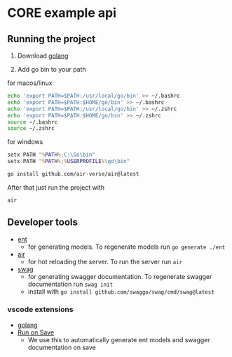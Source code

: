 # CORE example api

## Running the project

1. Download [golang](https://go.dev/dl/)

2. Add go bin to your path

for macos/linux

```bash
echo 'export PATH=$PATH:/usr/local/go/bin' >> ~/.bashrc
echo 'export PATH=$PATH:$HOME/go/bin' >> ~/.bashrc
echo 'export PATH=$PATH:/usr/local/go/bin' >> ~/.zshrc
echo 'export PATH=$PATH:$HOME/go/bin' >> ~/.zshrc
source ~/.bashrc
source ~/.zshrc
```

for windows

```cmd
setx PATH "%PATH%;C:\Go\bin"
setx PATH "%PATH%;%USERPROFILE%\go\bin"
```

```bash
go install github.com/air-verse/air@latest
```

After that just run the project with

```bash
air
```

## Developer tools

- [ent](https://entgo.io/docs/getting-started)
  - for generating models. To regenerate models run `go generate ./ent`
- [air](https://github.com/air-verse/air)
  - for hot reloading the server. To run the server run `air`
- [swag](https://github.com/swaggo/gin-swagger)
  - for generating swagger documentation. To regenerate swagger documentation run `swag init`
  - install with `go install github.com/swaggo/swag/cmd/swag@latest`

### vscode extensions

- [golang](https://marketplace.visualstudio.com/items?itemName=golang.go)
- [Run on Save](https://marketplace.visualstudio.com/items?itemName=emeraldwalk.RunOnSave)
  - We use this to automatically generate ent models and swagger documentation on save

